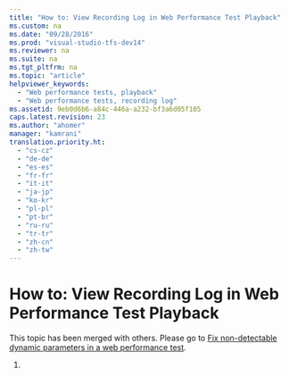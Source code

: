 ```yaml
---
title: "How to: View Recording Log in Web Performance Test Playback"
ms.custom: na
ms.date: "09/28/2016"
ms.prod: "visual-studio-tfs-dev14"
ms.reviewer: na
ms.suite: na
ms.tgt_pltfrm: na
ms.topic: "article"
helpviewer_keywords: 
  - "Web performance tests, playback"
  - "Web performance tests, recording log"
ms.assetid: 9eb0d6b6-a84c-446a-a232-bf3a6d05f105
caps.latest.revision: 23
ms.author: "ahomer"
manager: "kamrani"
translation.priority.ht: 
  - "cs-cz"
  - "de-de"
  - "es-es"
  - "fr-fr"
  - "it-it"
  - "ja-jp"
  - "ko-kr"
  - "pl-pl"
  - "pt-br"
  - "ru-ru"
  - "tr-tr"
  - "zh-cn"
  - "zh-tw"
---
```

# How to: View Recording Log in Web Performance Test Playback
This topic has been merged with others. Please go to [Fix non-detectable dynamic parameters in a web performance test](../test/fix-non-detectable-dynamic-parameters-in-a-web-performance-test.md).  
  
1.